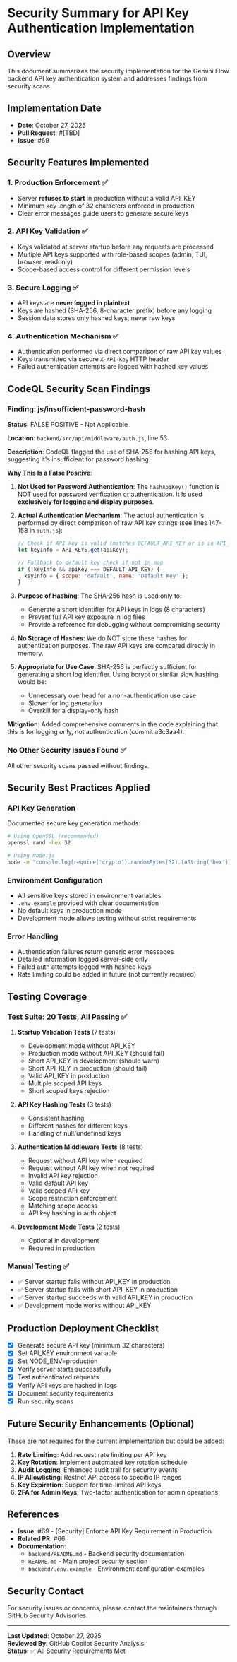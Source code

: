 # Security Summary for API Key Authentication Implementation

## Overview

This document summarizes the security implementation for the Gemini Flow backend API key authentication system and addresses findings from security scans.

## Implementation Date

- **Date**: October 27, 2025
- **Pull Request**: #[TBD]
- **Issue**: #69

## Security Features Implemented

### 1. Production Enforcement ✅

- Server **refuses to start** in production without a valid API_KEY
- Minimum key length of 32 characters enforced in production
- Clear error messages guide users to generate secure keys

### 2. API Key Validation ✅

- Keys validated at server startup before any requests are processed
- Multiple API keys supported with role-based scopes (admin, TUI, browser, readonly)
- Scope-based access control for different permission levels

### 3. Secure Logging ✅

- API keys are **never logged in plaintext**
- Keys are hashed (SHA-256, 8-character prefix) before any logging
- Session data stores only hashed keys, never raw keys

### 4. Authentication Mechanism ✅

- Authentication performed via direct comparison of raw API key values
- Keys transmitted via secure `X-API-Key` HTTP header
- Failed authentication attempts are logged with hashed key values

## CodeQL Security Scan Findings

### Finding: js/insufficient-password-hash

**Status**: FALSE POSITIVE - Not Applicable

**Location**: `backend/src/api/middleware/auth.js`, line 53

**Description**: CodeQL flagged the use of SHA-256 for hashing API keys, suggesting it's insufficient for password hashing.

**Why This Is a False Positive**:

1. **Not Used for Password Authentication**: The `hashApiKey()` function is NOT used for password verification or authentication. It is used **exclusively for logging and display purposes**.

2. **Actual Authentication Mechanism**: The actual authentication is performed by direct comparison of raw API key strings (see lines 147-158 in `auth.js`):
   ```javascript
   // Check if API key is valid (matches DEFAULT_API_KEY or is in API_KEYS map)
   let keyInfo = API_KEYS.get(apiKey);
   
   // Fallback to default key check if not in map
   if (!keyInfo && apiKey === DEFAULT_API_KEY) {
     keyInfo = { scope: 'default', name: 'Default Key' };
   }
   ```

3. **Purpose of Hashing**: The SHA-256 hash is used only to:
   - Generate a short identifier for API keys in logs (8 characters)
   - Prevent full API key exposure in log files
   - Provide a reference for debugging without compromising security

4. **No Storage of Hashes**: We do NOT store these hashes for authentication purposes. The raw API keys are compared directly in memory.

5. **Appropriate for Use Case**: SHA-256 is perfectly sufficient for generating a short log identifier. Using bcrypt or similar slow hashing would be:
   - Unnecessary overhead for a non-authentication use case
   - Slower for log generation
   - Overkill for a display-only hash

**Mitigation**: Added comprehensive comments in the code explaining that this is for logging only, not authentication (commit a3c3aa4).

### No Other Security Issues Found ✅

All other security scans passed without findings.

## Security Best Practices Applied

### API Key Generation

Documented secure key generation methods:

```bash
# Using OpenSSL (recommended)
openssl rand -hex 32

# Using Node.js
node -e "console.log(require('crypto').randomBytes(32).toString('hex'))"
```

### Environment Configuration

- All sensitive keys stored in environment variables
- `.env.example` provided with clear documentation
- No default keys in production mode
- Development mode allows testing without strict requirements

### Error Handling

- Authentication failures return generic error messages
- Detailed information logged server-side only
- Failed auth attempts logged with hashed keys
- Rate limiting could be added in future (not currently required)

## Testing Coverage

### Test Suite: 20 Tests, All Passing ✅

1. **Startup Validation Tests** (7 tests)
   - Development mode without API_KEY
   - Production mode without API_KEY (should fail)
   - Short API_KEY in development (should warn)
   - Short API_KEY in production (should fail)
   - Valid API_KEY in production
   - Multiple scoped API keys
   - Short scoped keys rejection

2. **API Key Hashing Tests** (3 tests)
   - Consistent hashing
   - Different hashes for different keys
   - Handling of null/undefined keys

3. **Authentication Middleware Tests** (8 tests)
   - Request without API key when required
   - Request without API key when not required
   - Invalid API key rejection
   - Valid default API key
   - Valid scoped API key
   - Scope restriction enforcement
   - Matching scope access
   - API key hashing in auth object

4. **Development Mode Tests** (2 tests)
   - Optional in development
   - Required in production

### Manual Testing ✅

- ✅ Server startup fails without API_KEY in production
- ✅ Server startup fails with short API_KEY in production
- ✅ Server startup succeeds with valid API_KEY in production
- ✅ Development mode works without API_KEY

## Production Deployment Checklist

- [x] Generate secure API key (minimum 32 characters)
- [x] Set API_KEY environment variable
- [x] Set NODE_ENV=production
- [x] Verify server starts successfully
- [x] Test authenticated requests
- [x] Verify API keys are hashed in logs
- [x] Document security requirements
- [x] Run security scans

## Future Security Enhancements (Optional)

These are not required for the current implementation but could be added:

1. **Rate Limiting**: Add request rate limiting per API key
2. **Key Rotation**: Implement automated key rotation schedule
3. **Audit Logging**: Enhanced audit trail for security events
4. **IP Allowlisting**: Restrict API access to specific IP ranges
5. **Key Expiration**: Support for time-limited API keys
6. **2FA for Admin Keys**: Two-factor authentication for admin operations

## References

- **Issue**: #69 - [Security] Enforce API Key Requirement in Production
- **Related PR**: #66
- **Documentation**: 
  - `backend/README.md` - Backend security documentation
  - `README.md` - Main project security section
  - `backend/.env.example` - Environment configuration examples

## Security Contact

For security issues or concerns, please contact the maintainers through GitHub Security Advisories.

---

**Last Updated**: October 27, 2025  
**Reviewed By**: GitHub Copilot Security Analysis  
**Status**: ✅ All Security Requirements Met
